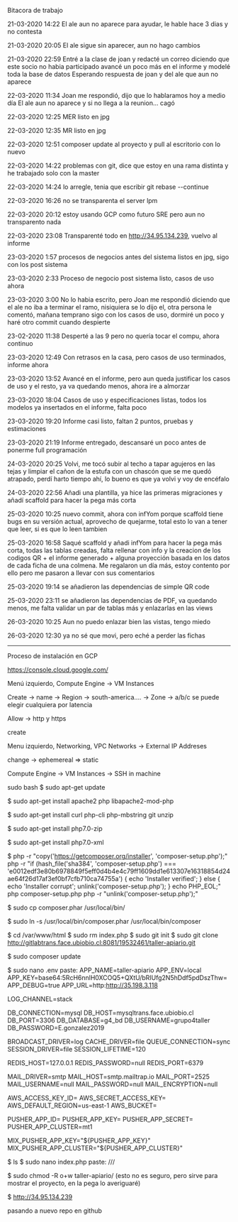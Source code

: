 Bitacora de trabajo

21-03-2020 14:22
El ale aun no aparece para ayudar, le hable hace 3 dias y no contesta

21-03-2020 20:05
El ale sigue sin aparecer, aun no hago cambios

21-03-2020 22:59
Entré a la clase de joan y redacté un correo diciendo que este socio no habia participado
avancé un poco más en el informe y modelé toda la base de datos
Esperando respuesta de joan y del ale que aun no aparece

22-03-2020 11:34
Joan me respondió, dijo que lo hablaramos hoy a medio día
El ale aun no aparece y si no llega a la reunion... cagó

22-03-2020 12:25
MER listo en jpg

22-03-2020 12:35
MR listo en jpg

22-03-2020 12:51
composer update al proyecto y pull al escritorio con lo nuevo

22-03-2020 14:22
problemas con git, dice que estoy en una rama distinta y he trabajado solo con la master

22-03-2020 14:24
lo arregle, tenia que escribir git rebase --continue

22-03-2020 16:26
no se transparenta el server lpm

22-03-2020 20:12
estoy usando GCP como futuro SRE pero aun no transparento nada

22-03-2020 23:08
Transparenté todo en http://34.95.134.239, vuelvo al informe

23-03-2020 1:57
procesos de negocios antes del sistema listos en jpg, sigo con los post sistema

23-03-2020 2:33
Proceso de negocio post sistema listo, casos de uso ahora

23-03-2020 3:00
No lo habia escrito, pero Joan me respondió diciendo que el ale no iba a terminar el ramo,
nisiquiera se lo dijo el, otra persona le comentó, mañana temprano sigo con los casos de uso,
dormiré un poco y haré otro commit cuando despierte

23-02-2020 11:38
Desperté a las 9 pero no quería tocar el compu, ahora continuo

23-03-2020 12:49
Con retrasos en la casa, pero casos de uso terminados, informe ahora

23-03-2020 13:52
Avancé en el informe, pero aun queda justificar los casos de uso y el resto, ya va quedando menos, ahora ire a almorzar

23-03-2020 18:04
Casos de uso y especificaciones listas, todos los modelos ya insertados en el informe, falta poco

23-03-2020 19:20
Informe casi listo, faltan 2 puntos, pruebas y estimaciones

23-03-2020 21:19
Informe entregado, descansaré un poco antes de ponerme full programación

24-03-2020 20:25
Volvi, me tocó subir al techo a tapar agujeros en las tejas y limpiar el cañon de la estufa con un chascón que se me quedó atrapado, perdí harto tiempo ahí, lo bueno es que ya volvi y voy de encéfalo

24-03-2020 22:56
Añadi una plantilla, ya hice las primeras migraciones y añadí scaffold para hacer la pega más corta

25-03-2020 10:25
nuevo commit, ahora con infYom porque scaffold tiene bugs en su versión actual, aprovecho de quejarme, total esto lo van a tener que leer, si es que lo leen tambien

25-03-2020 16:58
Saqué scaffold y añadi infYom para hacer la pega más corta, todas las tablas creadas, falta rellenar con info y la creacion de los codigos QR + el informe generado + alguna proyección basada en los datos de cada ficha de una colmena.
Me regalaron un día más, estoy contento por ello pero me pasaron a llevar con sus comentarios 

25-03-2020 19:14
se añadieron las dependencias de simple QR code

25-03-2020 23:11
se añadieron las dependencias de PDF, va quedando menos, me falta validar un par de tablas más y enlazarlas en las views

26-03-2020 10:25
Aun no puedo enlazar bien las vistas, tengo miedo

26-03-2020 12:30
ya no sé que movi, pero eché a perder las fichas

-------------------------------------------------------------------------------------------------------------------------------------

Proceso de instalación en GCP

https://console.cloud.google.com/

Menú izquierdo, Compute Engine -> VM Instances

Create -> name -> 
Region -> south-america.... -> Zone -> a/b/c  se puede elegir cualquiera por latencia

Allow -> http y https

create 

Menu izquierdo, Networking, VPC Networks -> External IP Addreses

change -> ephemereal => static 

Compute Engine -> VM Instances -> SSH in machine

sudo bash
$ sudo apt-get update

$ sudo apt-get install apache2 php libapache2-mod-php

$ sudo apt-get install curl php-cli php-mbstring git unzip

$ sudo apt-get install php7.0-zip

$ sudo apt-get install php7.0-xml

$ php -r "copy('https://getcomposer.org/installer', 'composer-setup.php');"
php -r "if (hash_file('sha384', 'composer-setup.php') === 'e0012edf3e80b6978849f5eff0d4b4e4c79ff1609dd1e613307e16318854d24ae64f26d17af3ef0bf7cfb710ca74755a') { echo 'Installer verified'; } else { echo 'Installer corrupt'; unlink('composer-setup.php'); } echo PHP_EOL;"
php composer-setup.php
php -r "unlink('composer-setup.php');"

$ sudo cp composer.phar /usr/local/bin/

$ sudo ln -s /usr/local/bin/composer.phar /usr/local/bin/composer

$ cd /var/www/html
$ sudo rm index.php
$ sudo git init 
$ sudo git clone http://gitlabtrans.face.ubiobio.cl:8081/19532461/taller-apiario.git

$ sudo composer update

$ sudo nano .env 
paste:
APP_NAME=taller-apiario
APP_ENV=local
APP_KEY=base64:5RcH6nnlH0XCOQ5+QXtU/bRIUfg2N5hDdf5pdDszThw=
APP_DEBUG=true
APP_URL=http:http://35.198.3.118

LOG_CHANNEL=stack

DB_CONNECTION=mysql
DB_HOST=mysqltrans.face.ubiobio.cl
DB_PORT=3306
DB_DATABASE=g4_bd
DB_USERNAME=grupo4taller
DB_PASSWORD=E.gonzalez2019

BROADCAST_DRIVER=log
CACHE_DRIVER=file
QUEUE_CONNECTION=sync
SESSION_DRIVER=file
SESSION_LIFETIME=120

REDIS_HOST=127.0.0.1
REDIS_PASSWORD=null
REDIS_PORT=6379

MAIL_DRIVER=smtp
MAIL_HOST=smtp.mailtrap.io
MAIL_PORT=2525
MAIL_USERNAME=null
MAIL_PASSWORD=null
MAIL_ENCRYPTION=null

AWS_ACCESS_KEY_ID=
AWS_SECRET_ACCESS_KEY=
AWS_DEFAULT_REGION=us-east-1
AWS_BUCKET=

PUSHER_APP_ID=
PUSHER_APP_KEY=
PUSHER_APP_SECRET=
PUSHER_APP_CLUSTER=mt1

MIX_PUSHER_APP_KEY="${PUSHER_APP_KEY}"
MIX_PUSHER_APP_CLUSTER="${PUSHER_APP_CLUSTER}"

$ ls
$ sudo nano index.php
paste:
///<?php
///header('Location: taller-apiario/taller-apiario/public/index.php');
///exit;
///?>

$ sudo chmod -R o+w taller-apiario/   (esto no es seguro, pero sirve para mostrar el proyecto, en la pega lo averiguaré)

$ http://34.95.134.239

pasando a nuevo repo en github
